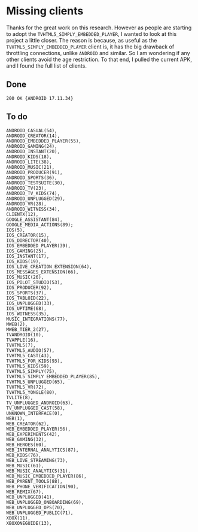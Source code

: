 # Missing clients

Thanks for the great work on this research. However as people are starting to
adopt the `TVHTML5_SIMPLY_EMBEDDED_PLAYER`, I wanted to look at this project a
little closer. The reason is because, as useful as the
`TVHTML5_SIMPLY_EMBEDDED_PLAYER` client is, it has the big drawback of
throttling connections, unlike `ANDROID` and similar. So I am wondering if any
other clients avoid the age restriction. To that end, I pulled the current APK,
and I found the full list of clients.

## Done

~~~
200 OK {ANDROID 17.11.34}
~~~

## To do

~~~
ANDROID_CASUAL(54),
ANDROID_CREATOR(14),
ANDROID_EMBEDDED_PLAYER(55),
ANDROID_GAMING(24),
ANDROID_INSTANT(20),
ANDROID_KIDS(18),
ANDROID_LITE(38),
ANDROID_MUSIC(21),
ANDROID_PRODUCER(91),
ANDROID_SPORTS(36),
ANDROID_TESTSUITE(30),
ANDROID_TV(23),
ANDROID_TV_KIDS(74),
ANDROID_UNPLUGGED(29),
ANDROID_VR(28),
ANDROID_WITNESS(34),
CLIENTX(12),
GOOGLE_ASSISTANT(84),
GOOGLE_MEDIA_ACTIONS(89);
IOS(5),
IOS_CREATOR(15),
IOS_DIRECTOR(40),
IOS_EMBEDDED_PLAYER(39),
IOS_GAMING(25),
IOS_INSTANT(17),
IOS_KIDS(19),
IOS_LIVE_CREATION_EXTENSION(64),
IOS_MESSAGES_EXTENSION(66),
IOS_MUSIC(26),
IOS_PILOT_STUDIO(53),
IOS_PRODUCER(92),
IOS_SPORTS(37),
IOS_TABLOID(22),
IOS_UNPLUGGED(33),
IOS_UPTIME(68),
IOS_WITNESS(35),
MUSIC_INTEGRATIONS(77),
MWEB(2),
MWEB_TIER_2(27),
TVANDROID(10),
TVAPPLE(16),
TVHTML5(7),
TVHTML5_AUDIO(57),
TVHTML5_CAST(43),
TVHTML5_FOR_KIDS(93),
TVHTML5_KIDS(59),
TVHTML5_SIMPLY(75),
TVHTML5_SIMPLY_EMBEDDED_PLAYER(85),
TVHTML5_UNPLUGGED(65),
TVHTML5_VR(72),
TVHTML5_YONGLE(80),
TVLITE(8),
TV_UNPLUGGED_ANDROID(63),
TV_UNPLUGGED_CAST(58),
UNKNOWN_INTERFACE(0),
WEB(1),
WEB_CREATOR(62),
WEB_EMBEDDED_PLAYER(56),
WEB_EXPERIMENTS(42),
WEB_GAMING(32),
WEB_HEROES(60),
WEB_INTERNAL_ANALYTICS(87),
WEB_KIDS(76),
WEB_LIVE_STREAMING(73),
WEB_MUSIC(61),
WEB_MUSIC_ANALYTICS(31),
WEB_MUSIC_EMBEDDED_PLAYER(86),
WEB_PARENT_TOOLS(88),
WEB_PHONE_VERIFICATION(90),
WEB_REMIX(67),
WEB_UNPLUGGED(41),
WEB_UNPLUGGED_ONBOARDING(69),
WEB_UNPLUGGED_OPS(70),
WEB_UNPLUGGED_PUBLIC(71),
XBOX(11),
XBOXONEGUIDE(13),
~~~
